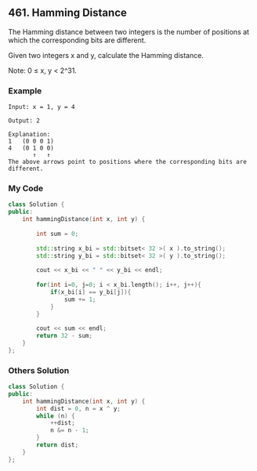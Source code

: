 ## 461. Hamming Distance


The Hamming distance between two integers is the number of positions at which the corresponding bits are different.

Given two integers x and y, calculate the Hamming distance.

Note:
0 ≤ x, y < 2^31.

### Example
```
Input: x = 1, y = 4

Output: 2

Explanation:
1   (0 0 0 1)
4   (0 1 0 0)
       ↑   ↑
The above arrows point to positions where the corresponding bits are different.
```

### My Code
```c++
class Solution {
public:
    int hammingDistance(int x, int y) {
        
        int sum = 0;
        
        std::string x_bi = std::bitset< 32 >( x ).to_string();
        std::string y_bi = std::bitset< 32 >( y ).to_string();
        
        cout << x_bi << " " << y_bi << endl;
        
        for(int i=0, j=0; i < x_bi.length(); i++, j++){
            if(x_bi[i] == y_bi[j]){
                sum += 1;
            }
        }
        
        cout << sum << endl;
        return 32 - sum;
    }
};
```
### Others Solution
```c++
class Solution {
public:
    int hammingDistance(int x, int y) {
        int dist = 0, n = x ^ y;
        while (n) {
            ++dist;
            n &= n - 1;
        }
        return dist;
    }
};
```

